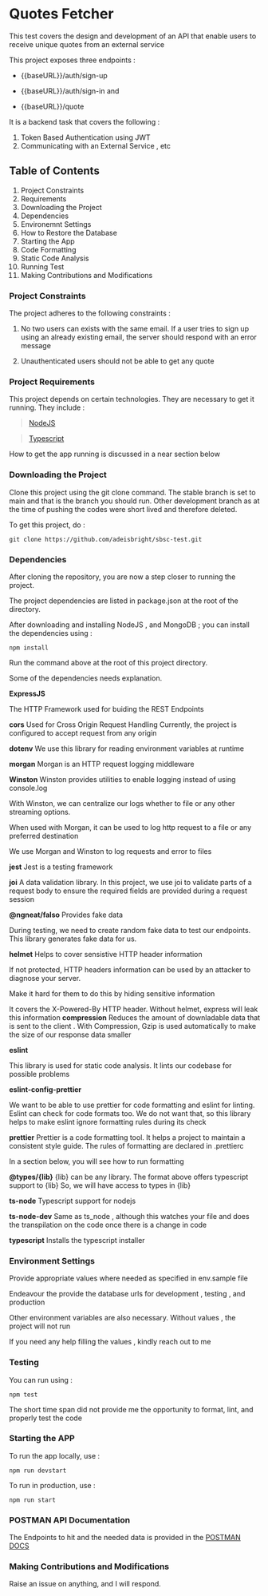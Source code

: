 # Quotes Fetcher

This test covers the design and development of an API that enable users to receive unique quotes from an external service

This project exposes three endpoints :

-   {{baseURL}}/auth/sign-up

-   {{baseURL}}/auth/sign-in and

-   {{baseURL}}/quote

It is a backend task that covers the following :

1. Token Based Authentication using JWT
2. Communicating with an External Service ,
   etc

## Table of Contents

1. Project Constraints
1. Requirements
1. Downloading the Project
1. Dependencies
1. Environemnt Settings
1. How to Restore the Database
1. Starting the App
1. Code Formatting
1. Static Code Analysis
1. Running Test
1. Making Contributions and Modifications

### Project Constraints

The project adheres to the following constraints :

1. No two users can exists with the same email. If a user tries to sign up using an
   already existing email, the server should respond with an error message

1. Unauthenticated users should not be able to get any quote

### Project Requirements

This project depends on certain technologies. They are necessary to get it running.
They include :

> [NodeJS](https://nodejs.org)

> [Typescript](https://typescript.lang)

How to get the app running is discussed in a near section below

### Downloading the Project

Clone this project using the git clone command.
The stable branch is set to main and that is the branch you should run.
Other development branch as at the time of pushing the codes were short lived and
therefore deleted.

To get this project, do :

`git clone https://github.com/adeisbright/sbsc-test.git`

### Dependencies

After cloning the repository, you are now a step closer to running the project.

The project dependencies are listed in package.json at the root of the directory.

After downloading and installing NodeJS , and MongoDB ; you can install the
dependencies using :

`npm install`

Run the command above at the root of this project directory.

Some of the dependencies needs explanation.

**ExpressJS**

The HTTP Framework used for buiding the REST Endpoints

**cors**
Used for Cross Origin Request Handling
Currently, the project is configured to accept request from any origin

**dotenv**
We use this library for reading environment variables at runtime

**morgan**
Morgan is an HTTP request logging middleware

**Winston**
Winston provides utilities to enable logging instead of using console.log

With Winston, we can centralize our logs whether to file or any other streaming
options.

When used with Morgan, it can be used to log http request to a file
or any preferred destination

We use Morgan and Winston to log requests and error to files

**jest**
Jest is a testing framework

**joi**
A data validation library.
In this project, we use joi to validate parts of a request body to ensure
the required fields are provided during a request session

**@ngneat/falso**
Provides fake data

During testing, we need to create random fake data to test our endpoints.
This library generates fake data for us.

**helmet**
Helps to cover sensistive HTTP header information

If not protected, HTTP headers information can be used by an attacker
to diagnose your server.

Make it hard for them to do this by hiding sensitive information

It covers the X-Powered-By HTTP header.
Without helmet, express will leak this information
**compression**
Reduces the amount of downladable data that is sent to the client .
With Compression, Gzip is used automatically to make the size of our
response data smaller

**eslint**

This library is used for static code analysis.
It lints our codebase for possible problems

**eslint-config-prettier**

We want to be able to use prettier for code formatting and eslint for
linting.
Eslint can check for code formats too.
We do not want that, so this library helps to make eslint ignore formatting rules
during its check

**prettier**
Prettier is a code formatting tool.
It helps a project to maintain a consistent style guide.
The rules of formatting are declared in .prettierc

In a section below, you will see how to run formatting

**@types/{lib}**
{lib} can be any library.
The format above offers typescript support to {lib}
So, we will have access to types in {lib}

**ts-node**
Typescript support for nodejs

**ts-node-dev**
Same as ts_node , although this watches your file and does the transpilation
on the code once there is a change in code

**typescript**
Installs the typescript installer

### Environment Settings

Provide appropriate values where needed as specified in env.sample file

Endeavour the provide the database urls for development , testing , and production

Other environment variables are also necessary.
Without values , the project will not run

If you need any help filling the values , kindly reach out to me

### Testing

You can run using :

`npm test`

The short time span did not provide me the opportunity to format, lint, and properly test
the code

### Starting the APP

To run the app locally, use :

`npm run devstart`

To run in production, use :

`npm run start`

### POSTMAN API Documentation

The Endpoints to hit and the needed data is provided in the
[POSTMAN DOCS](https://www.postman.com/blue-comet-755501/workspace/node/request/20669319-783f355c-ee09-4dae-8c2c-00e68824d458)

### Making Contributions and Modifications

Raise an issue on anything, and I will respond.
